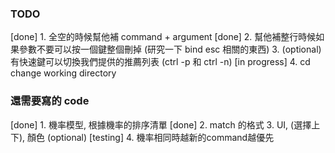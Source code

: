 ### TODO

[done] 1. 全空的時候幫他補 command + argument
[done] 2. 幫他補整行時候如果參數不要可以按一個鍵整個刪掉
  (研究一下 bind esc 相關的東西)
3. (optional) 有快速鍵可以切換我們提供的推薦列表 (ctrl -p 和 ctrl -n)
[in progress] 4. cd change working directory 


### 還需要寫的 code 

[done] 1. 機率模型, 根據機率的排序清單
[done] 2. match 的格式
3. UI, (選擇上下), 顏色 (optional)
[testing] 4. 機率相同時越新的command越優先
